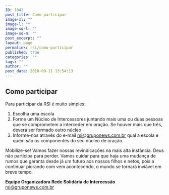 ```yaml
---
ID: 1042
post_title: Como participar
image-xl: ""
image-l: ""
image-sq-l: ""
image-sq-m: ""
post_excerpt: ""
layout: page
permalink: rsi/como-participar
published: true
categories: ""
tags: ""
author: ""
post_date: 2010-09-11 13:54:13
---
```

<div id="texto">
<h2>Como participar</h2>
Para participar da RSI é muito simples:
<ol>
	<li>Escolha uma escola</li>
	<li>Forme um Núcleo de Intercessores juntando mais uma ou duas  pessoas que se comprometem a interceder em oração. Se houver mais que  três, deverá ser formado outro núcleo</li>
	<li>Informe-nos através do e-mail <a href="mailto:rsi@gruponews.com.br">rsi@gruponews.com.br</a> qual a escola e quem são os componentes do seu núcleo de oração.</li>
</ol>
Mobilize-se! Vamos fazer nossas revindicações na mais alta  instância. Deus não participa para perder. Vamos cuidar para que haja  uma mudança de rumos que garanta desde já um futuro aos nossos filhos e  netos, pois a continuar piorando com vem acontecendo, o mundo se tornará  inviável em breve tempo.

<strong>Equipe Organizadora
Rede Solidária de Intercessão</strong>
<a href="mailto:rsi@gruponews.com.br">rsi@gruponews.com.br</a>

</div>